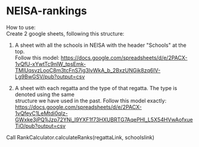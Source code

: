 # NEISA-rankings

How to use:  
Create 2 google sheets, following this structure:  

1. A sheet with all the schools in NEISA with the header "Schools" at the top.  
Follow this model: https://docs.google.com/spreadsheets/d/e/2PACX-1vQfU-xYwtTc9nlW_tpsEmk-TMlUqsvzLooC8m3tcFnS7ig3lvWkA_b_2BxzUNGik8zq6IV-Lg9BwGSV/pub?output=csv  

2. A sheet with each regatta and the type of that regatta. The type is denoted using the same   
structure we have used in the past. Follow this model exactly: https://docs.google.com/spreadsheets/d/e/2PACX-1vQfeyC1LeMtdi0qIz-GWxke3jPQ1jJzp72YNi_I9YXF1f73HXUBRTG7AqePHI_L5X54HVwAofxueTiO/pub?output=csv

Call RankCalculator.calculateRanks(regattaLink, schoolslink)  
